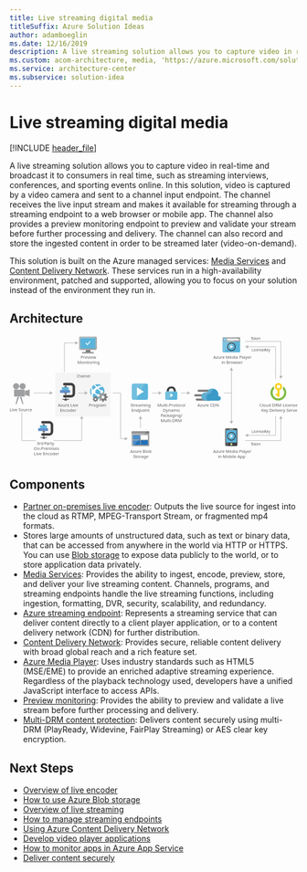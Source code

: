 ```yaml
---
title: Live streaming digital media
titleSuffix: Azure Solution Ideas
author: adamboeglin
ms.date: 12/16/2019
description: A live streaming solution allows you to capture video in real-time and broadcast it to consumers in real time, such as streaming interviews, conferences, and sporting events online.
ms.custom: acom-architecture, media, 'https://azure.microsoft.com/solutions/architecture/digital-media-live-stream/'
ms.service: architecture-center
ms.subservice: solution-idea
---
```


# Live streaming digital media

[!INCLUDE [header_file](../header.md)]

A live streaming solution allows you to capture video in real-time and broadcast it to consumers in real time, such as streaming interviews, conferences, and sporting events online. In this solution, video is captured by a video camera and sent to a channel input endpoint. The channel receives the live input stream and makes it available for streaming through a streaming endpoint to a web browser or mobile app. The channel also provides a preview monitoring endpoint to preview and validate your stream before further processing and delivery. The channel can also record and store the ingested content in order to be streamed later (video-on-demand).

This solution is built on the Azure managed services: [Media Services](https://azure.microsoft.com/services/media-services) and [Content Delivery Network](https://azure.microsoft.com/services/cdn). These services run in a high-availability environment, patched and supported, allowing you to focus on your solution instead of the environment they run in.

## Architecture

<!-- markdownlint-disable MD033 -->
<!-- cSpell:ignore viewbox segoe semibold dasharray linecap miterlimit tspan evenodd -->

<svg class="architecture-diagram" aria-labelledby="digital-media-live-stream" height="353.645" viewbox="0 0 814.247 353.645"  xmlns="http://www.w3.org/2000/svg">
    <path fill="#ededee" opacity=".5" d="M129.255 103.645h156v124h-156z"/>
    <path fill="none" stroke="#b5b6b6" stroke-miterlimit="10" stroke-width="1.5" d="M115.167 161.73H68.163"/>
    <path fill="#b5b6b6" d="M113.744 156.868l8.419 4.862-8.419 4.861v-9.723z"/>
    <path fill="none" stroke="#b5b6b6" stroke-miterlimit="10" stroke-width="1.5" d="M214.167 161.73h-20.004"/>
    <path fill="#b5b6b6" d="M212.744 156.868l8.419 4.862-8.419 4.861v-9.723z"/>
    <path fill="none" stroke="#b5b6b6" stroke-miterlimit="10" stroke-width="1.5" d="M327.259 291.028l-13.096.195V161.73h-22"/>
    <path fill="#b5b6b6" d="M325.765 286.188l8.49 4.736-8.346 4.987-.144-9.723z"/>
    <path fill="none" stroke="#b5b6b6" stroke-miterlimit="10" stroke-width="1.5" d="M423.167 161.73h-20.004"/>
    <path fill="#b5b6b6" d="M421.744 156.868l8.419 4.862-8.419 4.861v-9.723z"/>
    <path fill="none" stroke="#b5b6b6" stroke-miterlimit="10" stroke-width="1.5" d="M370.163 233.727v27.003"/>
    <path fill="#b5b6b6" d="M365.302 235.149l4.861-8.419 4.862 8.419h-9.723z"/>
    <path fill="none" stroke="#b5b6b6" stroke-miterlimit="10" stroke-width="1.5" d="M504.167 161.73h-19.004"/>
    <path fill="#b5b6b6" d="M502.744 156.868l8.419 4.862-8.419 4.861v-9.723z"/>
    <path fill="none" stroke="#b5b6b6" stroke-miterlimit="10" stroke-width="1.5" d="M628.163 161.73h-22M627.557 96.227v146.006"/>
    <path fill="#b5b6b6" d="M622.696 97.649l4.861-8.419 4.862 8.419h-9.723zM622.696 240.81l4.861 8.42 4.862-8.42h-9.723z"/>
    <path fill="none" stroke="#b5b6b6" stroke-miterlimit="10" stroke-width="1.5" d="M666.255 15.73h101.218v98.919"/>
    <path fill="#b5b6b6" d="M762.611 113.226l4.862 8.419 4.862-8.419h-9.724z"/>
    <path fill="none" stroke="#b5b6b6" stroke-miterlimit="10" stroke-width="1.5" d="M673.252 30.73h79.221v90.915"/>
    <path fill="#b5b6b6" d="M674.675 35.591l-8.42-4.861 8.42-4.862v9.723z"/>
    <path fill="none" stroke="#b5b6b6" stroke-miterlimit="10" stroke-width="1.5" d="M666.255 296.353h101.218v-62.919"/>
    <path fill="#b5b6b6" d="M772.335 234.857l-4.862-8.419-4.862 8.419h9.724z"/>
    <path fill="none" stroke="#b5b6b6" stroke-miterlimit="10" stroke-width="1.5" d="M124.318 296.353h79.824v-62.919"/>
    <path fill="#b5b6b6" d="M209.004 234.857l-4.862-8.419-4.861 8.419h9.723z"/>
    <path fill="none" stroke="#b5b6b6" stroke-miterlimit="10" stroke-width="1.5" d="M34.721 216.818v79.824h39.633M673.252 281.353h79.221v-54.915"/>
    <path fill="#b5b6b6" d="M674.675 286.215l-8.42-4.862 8.42-4.861v9.723z"/>
    <text fill="#5e5e5e" font-family="SegoeUI, Segoe UI" font-size="10" transform="translate(682.417 10.551)">
        <tspan letter-spacing="-.098em">T</tspan><tspan x="4.263" y="0">oken</tspan>
    </text>
    <text fill="#5e5e5e" font-family="SegoeUI, Segoe UI" font-size="10" transform="translate(682.417 309.646)">
        <tspan letter-spacing="-.098em">T</tspan><tspan x="4.263" y="0">oken</tspan>
    </text>
    <text fill="#5e5e5e" font-family="SegoeUI, Segoe UI" font-size="10" transform="translate(684.993 44.146)">
        License/<tspan letter-spacing="-.013em" x="36.006" y="0">K</tspan><tspan x="41.675" y="0">ey</tspan>
    </text>
    <text fill="#5e5e5e" font-family="SegoeUI, Segoe UI" font-size="10" transform="translate(684.993 275.271)">
        License/<tspan letter-spacing="-.013em" x="36.006" y="0">K</tspan><tspan x="41.675" y="0">ey</tspan>
    </text>
    <text fill="#5e5e5e" font-family="SegoeUI, Segoe UI" font-size="10" transform="translate(189.709 117.646)">
        Channel
    </text>
    <path fill="none" stroke="#b5b6b6" stroke-miterlimit="10" stroke-width="1.5" d="M187.061 19.897h-32.004v81.939"/>
    <path fill="#b5b6b6" d="M185.638 15.035l8.419 4.862-8.419 4.862v-9.724z"/>
    <path d="M240.375 178.766a2.6 2.6 0 001.528 2.306l1.944-4.667a2.6 2.6 0 00-.944-.167 2.485 2.485 0 00-2.528 2.528z" fill="none"/>
    <path d="M240.375 178.766a2.5 2.5 0 012.528-2.528 2.6 2.6 0 01.944.167l1.306-3.139-.583-.25-.833-2.25h-1.778l-.111.25-.639 1.944-1.25.528-2.056-1-1.25 1.306.111.25.944 1.833-.528 1.25-2.194.778v1.833l.25.056 1.944.639.528 1.25-1 2.056 1.306 1.306.25-.111 1.833-.944.528.25 1.306-3.139a2.648 2.648 0 01-1.556-2.335z" fill="#fff" opacity=".25" style="isolation:isolate"/>
    <path fill="#9fa0a2" d="M12.599 152.012h30.162v19.726H12.599z"/>
    <circle cx="18.581" cy="142.636" fill="#9fa0a2" r="8.753"/>
    <circle cx="36.78" cy="142.636" fill="#9fa0a2" r="8.753"/>
    <path fill="#9fa0a2" d="M56.709 171.229l-13.724-4.376v-10.791l13.724-4.377v19.544zM19.62 193.277h-2.626l5.106-20.6h4.814l-7.294 20.6zM36.433 193.277h2.626l-5.106-20.6h-4.814l7.294 20.6z"/>
    <text fill="#5e5e5e" font-family="SegoeUI, Segoe UI" font-size="12" transform="translate(0 212.609)">
        Live Source
    </text>
    <text fill="#5e5e5e" font-family="SegoeUI, Segoe UI" font-size="12" transform="translate(706.787 200.2)">
        Cloud DRM License/<tspan letter-spacing="-.013em" x="5.282" y="14.4">K</tspan><tspan x="12.085" y="14.4">ey Delivery Serve</tspan>
    </text>
    <path d="M782.87 160.746a22.453 22.453 0 00-8.8-17.8v.7a13.743 13.743 0 01-1.5 6.1 16.294 16.294 0 11-28.4 10.9 16.426 16.426 0 014.7-11.5 13.161 13.161 0 01-1.3-5.6 5.7 5.7 0 01.1-1.3 22.44 22.44 0 1035.2 18.5z" fill="#7fbb42"/>
    <path d="M760.77 133.146a10.31 10.31 0 00-2.9 20.2v10.2h-4.8v5.2h4.8v3.8h5.7v-19.3a10.23 10.23 0 007.4-9.9 10.115 10.115 0 00-10.2-10.2zm0 5.4a4.9 4.9 0 11-4.9 4.9 4.908 4.908 0 014.9-4.9z" fill="#fbd118"/>
    <text fill="#5e5e5e" font-family="SegoeUI, Segoe UI" font-size="12" transform="translate(341.735 200.199)">
        <tspan letter-spacing="-.032em">S</tspan><tspan x="5.988" y="0">treaming</tspan><tspan x="2.965" y="14.4">Endpoint</tspan>
    </text>
    <path d="M391.589 175.373a5.52 5.52 0 01-5.52 5.52h-34.96a5.52 5.52 0 01-5.52-5.52v-34.96a5.52 5.52 0 015.52-5.52h34.961a5.52 5.52 0 015.52 5.52z" fill="#5bb4da"/>
    <path d="M358.47 180.896h-7.36a5.52 5.52 0 01-5.52-5.52v-34.96a5.52 5.52 0 015.52-5.52h31.28z" fill="#fff" opacity=".15" style="isolation:isolate"/>
    <path d="M360.309 170.163V145.63l19.6 12.279z" fill="#fff"/>
    <text fill="#5e5e5e" font-family="SegoeUI, Segoe UI" font-size="12" transform="translate(418.216 200.199)">
        Multi-Protocol<tspan x="15.422" y="14.4">Dynamic</tspan><tspan letter-spacing="-.034em" x="9.105" y="28.8">P</tspan><tspan x="15.416" y="28.8">ackaging/</tspan><tspan x="9.067" y="43.2">Multi-DRM</tspan>
    </text>
    <path d="M470.442 157.209v-1.671a12.434 12.434 0 00-3.342-8.658c-1.975-2.278-6.379-3.721-9.645-3.721s-7.67 1.443-9.645 3.721a12.785 12.785 0 00-3.342 8.658v1.671l6 .683v-1.519a9.68 9.68 0 011.823-5.772c1.139-1.291 3.569-1.9 5.164-1.975a7.7 7.7 0 015.164 1.975 7.253 7.253 0 011.823 4.86v2.43z" fill="#3f3f3f"/>
    <path d="M444.47 157.209c-2.962 0-4.025 1.747-4.025 4.025v15.872c0 1.975 1.215 4.025 3.493 4.025h27.032c2.582 0 3.493-2.05 3.493-4.025v-15.872c0-2.05-.835-4.025-4.025-4.025H444.47z" fill="#5bb4da"/>
    <path fill="#fff" d="M454.699 162.905l8.354 5.556-8.354 5.555v-11.111z"/>
    <path d="M464.37 157.209h-19.9c-2.962 0-4.025 1.747-4.025 4.025v15.872c0 1.975 1.215 4.025 3.493 4.025h5.088z" fill="#fff" opacity=".15" style="isolation:isolate"/>
    <text fill="#5e5e5e" font-family="SegoeUI, Segoe UI" font-size="12" transform="translate(531.701 200.609)">
        Azure CDN
    </text>
    <path d="M574.681 158.232h-39.9a3.009 3.009 0 01-3-3 3.009 3.009 0 013-3h39.9a3.009 3.009 0 013 3 3.009 3.009 0 01-3 3zM566.581 183.282h-36.9a3.009 3.009 0 01-3-3 3.009 3.009 0 013-3h36.9a3.009 3.009 0 013 3 3.009 3.009 0 01-3 3zM562.231 171.132h-36.9a3.009 3.009 0 01-3-3 3.009 3.009 0 013-3h36.9a3.009 3.009 0 013 3 3.009 3.009 0 01-3 3z" fill="#7c7b7b"/>
    <path d="M597.331 176.832a6.371 6.371 0 00-6.3-6.45h-.9a20.411 20.411 0 00.6-4.5 16.869 16.869 0 00-16.8-16.8 17.071 17.071 0 00-15.9 11.4 15.081 15.081 0 00-3.75-.6 11.7 11.7 0 000 23.4h37.05a6.626 6.626 0 006-6.45" fill="#3999c7"/>
    <path d="M560.281 183.132a10.682 10.682 0 01-3.15-5.7 11.275 11.275 0 0112.45-13.95 16.334 16.334 0 019.45-13.5 19.139 19.139 0 00-5.1-.9 17.071 17.071 0 00-15.9 11.4 15.081 15.081 0 00-3.75-.6 11.7 11.7 0 000 23.4l6-.15z" fill="#fff" opacity=".2" style="isolation:isolate"/>
    <text fill="#5e5e5e" font-family="SegoeUI, Segoe UI" font-size="12" transform="translate(341.327 331.527)">
        Azure Blob<tspan letter-spacing="-.032em" x="8.429" y="14.4">S</tspan><tspan x="14.417" y="14.4">torage</tspan>
    </text>
    <path d="M345.108 310.424a1.88 1.88 0 001.8 1.9h46.3a1.9 1.9 0 001.9-1.9v-33.1h-50z" fill="#9fa0a2"/>
    <path d="M393.208 269.624h-46.3a1.88 1.88 0 00-1.8 1.9v5.7h50v-5.7a1.9 1.9 0 00-1.9-1.9" fill="#7c7b7b"/>
    <path fill="#2272b9" d="M348.808 280.724h20.4v13h-20.4zM348.808 295.524h20.4v13h-20.4z"/>
    <path fill="#fff" d="M371.008 280.724h20.3v13h-20.3z"/>
    <path fill="#2272b9" d="M371.008 295.524h20.3v13h-20.3z"/>
    <path d="M347.108 269.624a2.006 2.006 0 00-2 2v38.6a2.006 2.006 0 002 2h2.2l39.4-42.6z" fill="#fff" opacity=".2" style="isolation:isolate"/>
    <path d="M229.035 39.596h-13.6c1.6 5.8-.6 6.6-10.2 6.6v3h32.6v-3c-9.5 0-10.4-.8-8.8-6.6" fill="#7c7b7b"/>
    <path d="M243.635 1.896h-44.3a2.866 2.866 0 00-2.7 2.9v32a2.775 2.775 0 002.7 2.8h44.3a3.045 3.045 0 003-2.8v-32a3.134 3.134 0 00-3-2.9m-.8 3.9v29.9h-42.4v-29.9l42.4-.1z" fill="#9fa0a2"/>
    <path fill="#5bb4da" d="M242.835 35.695h-42.4v-29.9l42.4-.1v30z"/>
    <path d="M200.435 35.696v-29.9l38.7-.1 4.5-3.8h-44.3a2.866 2.866 0 00-2.7 2.9v32a2.775 2.775 0 002.7 2.8h1.1l4.6-3.8h-4.6z" fill="#fff" opacity=".2" style="isolation:isolate"/>
    <path fill="#5bb4da" d="M200.435 35.695v-29.9l38.7-.1-38.7.1v29.9z"/>
    <path fill="#9fa0a2" d="M205.335 46.195h32.7v3h-32.7z"/>
    <path d="M215.223 21.096l-.5-.5a.446.446 0 010-.5l1.4-1.2c0-.1.1-.1.2-.1s.2 0 .2.1l3.7 4 6.4-8.1a.367.367 0 01.3-.1c.1 0 .1 0 .2.1l1.5 1c.1.1.1.1.1.2s0 .2-.1.2l-8.3 10.5z" fill="#fff"/>
    <text fill="#5e5e5e" font-family="SegoeUI, Segoe UI" font-size="12" transform="translate(201.3 64.421)">
        Preview<tspan x="-9.384" y="14.4">Monitoring</tspan>
    </text>
    <path d="M602.256 44.399a2.007 2.007 0 002.007 2.007h45.986a2.007 2.007 0 002.007-2.007V13.073h-50z" fill="#5bb4da"/>
    <path d="M650.249 3.773h-45.986a2.006 2.006 0 00-2.007 2.007v10.626h50V5.779a2.007 2.007 0 00-2.007-2.006" fill="#9fa0a2"/>
    <path d="M604.27 3.773a2.007 2.007 0 00-2.007 2.007V44.4a2.008 2.008 0 002.007 2.007h2.188l39.418-42.634z" fill="#fff" opacity=".2" style="isolation:isolate"/>
    <path fill="#fff" d="M615.112 8.551h33.671v3.942h-33.671z"/>
    <path d="M613.57 10.455a4.878 4.878 0 11-4.882-4.882 4.879 4.879 0 014.878 4.879" fill="#5bb4da"/>
    <path fill="#fff" d="M608.171 11.004l2.213 2.336h-1.201l-2.959-2.818 2.948-2.818h1.198l-2.199 2.322h5.393v.978h-5.393z"/>
    <text fill="#5e5e5e" font-family="SegoeUI, Segoe UI" font-size="12" transform="translate(576.261 64.646)">
        Azure Media Player<tspan x="23.408" y="14.4">in Browser</tspan>
    </text>
    <circle cx="627.557" cy="30.73" fill="#5bb4da" r="11.52"/>
    <path d="M619.412 38.873a11.52 11.52 0 1116.292-16.292z" fill="#fff" opacity=".15" style="isolation:isolate"/>
    <path fill="#fff" d="M624.873 35.663l.018-9.867 7.864 4.939-7.882 4.928z"/>
    <path d="M627.558 20.953a9.778 9.778 0 11-9.778 9.778 9.778 9.778 0 019.778-9.778m0-2.222a12 12 0 1012 12 12.014 12.014 0 00-12-12z" fill="#3f3f3f"/>
    <text fill="#5e5e5e" font-family="SegoeUI, Segoe UI" font-size="12" transform="translate(575.986 331.846)">
        Azure Media Player<tspan x="13.512" y="14.4">in Mobile App</tspan>
    </text>
    <path d="M644.478 308.624a3 3 0 01-3 3h-28.445a3 3 0 01-3-3v-44a3 3 0 013-3h28.445a3 3 0 013 3z" fill="#3f3f3f"/>
    <path fill="#5bb4da" d="M612.257 266.624h30v35.222h-30z"/>
    <path d="M630.145 306.734a2.889 2.889 0 11-2.89-2.889 2.889 2.889 0 012.89 2.889" fill="#fff"/>
    <path d="M629.15 306.734a1.894 1.894 0 11-1.9-1.894 1.9 1.9 0 011.9 1.894" fill="#b8d433"/>
    <path d="M612.256 301.846v-35.222h22.767l2.031-5h-24.021a3 3 0 00-3 3v44a3 3 0 003 3h3.695l3.974-9.778z" fill="#fff" opacity=".15" style="isolation:isolate"/>
    <path d="M632.37 264.441a.737.737 0 01-.738.738h-8.744a.739.739 0 110-1.477h8.744a.738.738 0 01.738.739" fill="#1e1e1e"/>
    <path d="M632.37 264.441a.737.737 0 01-.738.738h-8.744a.739.739 0 110-1.477h8.744a.738.738 0 01.738.739" fill="#fff"/>
    <circle cx="627.557" cy="284.353" fill="#5bb4da" r="11.52"/>
    <path d="M619.412 292.5a11.52 11.52 0 0116.292-16.292z" fill="#fff" opacity=".15" style="isolation:isolate"/>
    <path fill="#fff" d="M624.873 289.287l.018-9.867 7.864 4.939-7.882 4.928z"/>
    <path d="M627.558 274.573a9.778 9.778 0 11-9.778 9.778 9.778 9.778 0 019.778-9.778m0-2.222a12 12 0 1012 12 12.014 12.014 0 00-12-12z" fill="#3f3f3f"/>
    <text fill="#5e5e5e" font-family="SegoeUI, Segoe UI" font-size="12" transform="translate(136.871 200.242)">
        Azure Live<tspan x="5.66" y="14.4">Encoder</tspan>
    </text>
    <path d="M173.696 174.457h-18.9a3.521 3.521 0 010-7.042h18.9a4.544 4.544 0 004.539-4.542v-18.342a4.544 4.544 0 00-4.539-4.539h-18.9a3.521 3.521 0 010-7.042h18.9a11.594 11.594 0 0111.581 11.581v18.342a11.594 11.594 0 01-11.581 11.584zM149.049 178.72h19.056v1.76h-19.056zM155.057 180.48h7.042v2.47h-7.042z" fill="#3f3f3f"/>
    <path fill="#3f3f3f" d="M157.697 139.992h1.76v40.489h-1.76z"/>
    <path fill="#618dc9" d="M142.734 153.314H170.9v7.922h-28.166z"/>
    <path fill="#5bb4da" d="M148.015 145.393h19.364v7.922h-19.364z"/>
    <path fill="#676767" d="M155.057 142.752h7.042v2.641h-7.042zM155.057 161.236h7.042v2.47h-7.042z"/>
    <text fill="#5e5e5e" font-family="SegoeUI, Segoe UI" font-size="12" transform="translate(76.792 308.222)">
        3rd <tspan letter-spacing="-.034em" x="20.994" y="0">P</tspan><tspan x="27.305" y="0">arty </tspan><tspan x="-8.382" y="14.4">On-Premises</tspan><tspan x="-8.036" y="28.8">Live Encoder</tspan>
    </text>
    <path d="M111.854 282.437h-18.9a3.521 3.521 0 010-7.042h18.9a4.544 4.544 0 004.539-4.539v-18.345a4.544 4.544 0 00-4.539-4.539h-18.9a3.521 3.521 0 010-7.042h18.9a11.594 11.594 0 0111.581 11.581v18.346a11.594 11.594 0 01-11.581 11.58zM87.207 286.7h19.056v1.76H87.207zM93.215 288.46h7.042v2.47h-7.042z" fill="#3f3f3f"/>
    <path fill="#3f3f3f" d="M95.855 247.972h1.76v40.489h-1.76z"/>
    <path fill="#618dc9" d="M80.892 261.294h28.166v7.922H80.892z"/>
    <path fill="#5bb4da" d="M86.173 253.373h19.364v7.922H86.173z"/>
    <path fill="#676767" d="M93.215 250.732h7.042v2.641h-7.042zM93.215 269.216h7.042v2.47h-7.042z"/>
    <text fill="#5e5e5e" font-family="SegoeUI, Segoe UI" font-size="12" transform="translate(224.204 200.242)">
        Program
    </text>
    <path d="M260.653 173.488a20.546 20.546 0 01-25-32.611 20.892 20.892 0 0112.5-4.194 20.507 20.507 0 0112.5 36.806" fill="#5bb4da"/>
    <path d="M264.458 159.682a4.243 4.243 0 00-.611-4.194 4.377 4.377 0 00-5.694-1.111c-2.111-1.889-4.389-4-6.806-6.389 7.306-4 12.5-3.611 12.806-3.611a19.151 19.151 0 00-3-3 21.688 21.688 0 00-13.694 2.611 85.863 85.863 0 01-5.694-6.306 27.582 27.582 0 00-2.694 1.111 41.75 41.75 0 005.5 7 34.415 34.415 0 00-5.722 4.889c-.194.306-.5.5-.694.806a6.687 6.687 0 00-3.389.194 14.964 14.964 0 01-1.391-8.809c-.694.889-1.389 1.806-2.111 2.694a12.841 12.841 0 00.806 8.194 6.168 6.168 0 000 7.5 1.436 1.436 0 00.5.5 32.219 32.219 0 00-1.195 7.112c.194.306.306.5.5.806a21.252 21.252 0 003.306 3.389 22.953 22.953 0 011.389-9.306 5.905 5.905 0 002.889-.5c.5.5 1.111.889 1.694 1.389a32.665 32.665 0 006 3.806 3.869 3.869 0 00.806 2.889 4.1 4.1 0 005.694.806 3.007 3.007 0 00.889-1 35.929 35.929 0 007.889.806 22.18 22.18 0 002.5-2.889c.111-.111.111-.194.194-.306a20.7 20.7 0 01-10.111-.694 4.651 4.651 0 00-.694-1.611 3.932 3.932 0 00-5.389-.889 39.708 39.708 0 01-5.5-3.694c-.389-.306-.806-.611-1.111-.889a6.237 6.237 0 00.306-6.194l.694-.694a58.042 58.042 0 015.444-4.306c2.583 2.389 5.278 4.583 7.778 6.583a4.125 4.125 0 00.5 4.5 4.453 4.453 0 006.194.806l.306-.306c1.806 1.306 3.306 2.306 4.111 2.806a14.583 14.583 0 00.5-1.806 34.491 34.491 0 01-3.695-2.693z" fill="#fff"/>
    <path d="M272.542 162.573l-.389.194-3.111 1.611-2.111-.889-1.306-3.694h-2.972l-.194.389-1.111 3.306-2.111.889-3.5-1.694-2.112 2.188.194.389 1.611 3.111-.889 2.111-3.694 1.306v3.111l.389.111 3.306 1.111.889 2.111-1.667 3.444 2.194 2.195.389-.194 3.111-1.611 2.111.889 1.306 3.694h3.111l.111-.389 1.111-3.306 2.111-.889 3.611 1.694 2.194-2.194-2-3.5.889-2.111 3.694-1.306v-2.972l-.389-.194-3.306-1.111-.889-2.111 1.5-3.194zm-8.278 15a4.306 4.306 0 114.306-4.306 4.274 4.274 0 01-4.306 4.306z" fill="#7c7b7b"/>
    <path d="M259.958 173.293a4.395 4.395 0 002.611 3.889l3.306-7.889a4.321 4.321 0 00-5.917 4z" fill="none"/>
    <path d="M259.958 173.293a4.321 4.321 0 015.917-4l2.194-5.306-1-.389-1.389-3.806h-3.028l-.194.389-1.111 3.306-2.111.889-3.5-1.694-2.111 2.191.194.389 1.611 3.111-.889 2.111-3.694 1.306v3.111l.389.111 3.306 1.111.889 2.111-1.667 3.444 2.194 2.195.389-.194 3.111-1.611.889.389 2.194-5.306a4.3 4.3 0 01-2.583-3.858z" fill="#fff" opacity=".25" style="isolation:isolate"/>
    <path d="M247.819 172.432l-.25.111-1.833.944-1.25-.528-.778-2.194h-1.778l-.111.25-.639 1.944-1.25.528-2.056-1-1.25 1.306.111.25.944 1.833-.528 1.25-2.194.778v1.833l.25.056 1.944.639.528 1.25-1 2.056 1.306 1.306.25-.111 1.833-.944 1.25.528.778 2.194h1.833l.056-.25.639-1.944 1.25-.528 2.139 1 1.306-1.306-1.194-2.056.528-1.25 2.194-.778v-1.778l-.25-.111-1.944-.639-.528-1.25.889-1.889zm-4.917 8.861a2.528 2.528 0 112.528-2.528 2.5 2.5 0 01-2.527 2.528z" fill="#7c7b7b"/>
</svg>

## Components

* [Partner on-premises live encoder](/api/Redirect/documentation/articles/media-services-live-encoders-overview): Outputs the live source for ingest into the cloud as RTMP, MPEG-Transport Stream, or fragmented mp4 formats.
* Stores large amounts of unstructured data, such as text or binary data, that can be accessed from anywhere in the world via HTTP or HTTPS. You can use [Blob storage](https://azure.microsoft.com/services/storage/blobs) to expose data publicly to the world, or to store application data privately.
* [Media Services](https://azure.microsoft.com/services/media-services): Provides the ability to ingest, encode, preview, store, and deliver your live streaming content. Channels, programs, and streaming endpoints handle the live streaming functions, including ingestion, formatting, DVR, security, scalability, and redundancy.
* [Azure streaming endpoint](https://azure.microsoft.com/services/media-services/live-on-demand): Represents a streaming service that can deliver content directly to a client player application, or to a content delivery network (CDN) for further distribution.
* [Content Delivery Network](https://azure.microsoft.com/services/cdn): Provides secure, reliable content delivery with broad global reach and a rich feature set.
* [Azure Media Player](https://azure.microsoft.com/services/media-services/media-player): Uses industry standards such as HTML5 (MSE/EME) to provide an enriched adaptive streaming experience. Regardless of the playback technology used, developers have a unified JavaScript interface to access APIs.
* [Preview monitoring](/api/Redirect/documentation/articles/web-sites-monitor): Provides the ability to preview and validate a live stream before further processing and delivery.
* [Multi-DRM content protection](https://azure.microsoft.com/services/media-services/content-protection): Delivers content securely using multi-DRM (PlayReady, Widevine, FairPlay Streaming) or AES clear key encryption.

## Next Steps

* [Overview of live encoder](/api/Redirect/documentation/articles/media-services-live-encoders-overview)
* [How to use Azure Blob storage](/api/Redirect/documentation/articles/storage-dotnet-how-to-use-blobs)
* [Overview of live streaming](/api/Redirect/documentation/articles/media-services-manage-channels-overview)
* [How to manage streaming endpoints](/api/Redirect/documentation/articles/media-services-manage-origins)
* [Using Azure Content Delivery Network](/api/Redirect/documentation/articles/cdn-create-new-endpoint)
* [Develop video player applications](/api/Redirect/documentation/articles/media-services-develop-video-players)
* [How to monitor apps in Azure App Service](/api/Redirect/documentation/articles/media-services-develop-video-players)
* [Deliver content securely](https://azure.microsoft.com/services/media-services/content-protection)
